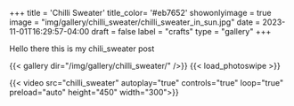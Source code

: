 +++
title = 'Chilli Sweater'
title_color= '#eb7652'
showonlyimage = true
image = "img/gallery/chilli_sweater/chilli_sweater_in_sun.jpg"
date = 2023-11-01T16:29:57-04:00
draft = false
label = "crafts"
type = "gallery"
+++

Hello there this is my chili_sweater post

{{< gallery dir="/img/gallery/chilli_sweater/" />}} {{< load_photoswipe >}} 

{{< video src="chilli_sweater" autoplay="true" controls="true" loop="true" preload="auto" height="450" width="300">}}